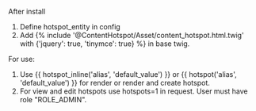 After install <br />
1. Define hotspot_entity in config
2. Add {% include '@ContentHotspot/Asset/content_hotspot.html.twig' with {'jquery': true, 'tinymce': true} %} in base twig.

For use:
1. Use {{ hotspot_inline('alias', 'default_value') }} or {{ hotspot('alias', 'default_value') }} for render or render and create hotspot.
2. For view and edit hotspots use hotspots=1 in request. User must have role "ROLE_ADMIN".

